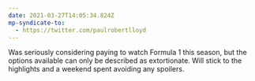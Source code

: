 ```yaml
---
date: 2021-03-27T14:05:34.824Z
mp-syndicate-to:
  - https://twitter.com/paulrobertlloyd
---
```

Was seriously considering paying to watch Formula 1 this season, but the options available can only be described as extortionate. Will stick to the highlights and a weekend spent avoiding any spoilers.
